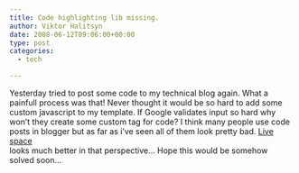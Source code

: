 ```yaml
---
title: Code highlighting lib missing.
author: Viktor Halitsyn
date: 2008-06-12T09:06:00+00:00
type: post
categories:
  - tech

---
```

Yesterday tried to post some code to my technical blog again. What a painfull process was that! Never thought it would be so hard to add some custom javascript to my template. If Google validates input so hard why won&#8217;t they create some custom tag for code? I think many people use code posts in blogger but as far as i&#8217;ve seen all of them look pretty bad. [Live space  
][1] looks much better in that perspective&#8230; Hope this would be somehow solved soon&#8230;

 [1]: http://home.services.spaces.live.com/